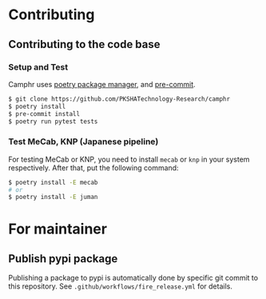 # Contributing


## Contributing to the code base

### Setup and Test

Camphr uses [poetry package manager](https://github.com/python-poetry/poetry), and [pre-commit](https://pre-commit.com/).

```bash
$ git clone https://github.com/PKSHATechnology-Research/camphr
$ poetry install
$ pre-commit install
$ poetry run pytest tests
```

### Test MeCab, KNP (Japanese pipeline)

For testing MeCab or KNP, you need to install `mecab` or `knp` in your system respectively.
After that, put the following command:

```bash
$ poetry install -E mecab
# or
$ poetry install -E juman
```

# For maintainer

## Publish pypi package

Publishing a package to pypi is automatically done by specific git commit to this repository.
See `.github/workflows/fire_release.yml` for details.
